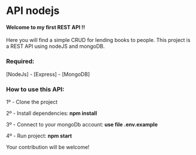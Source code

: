 <h1> API nodejs </h1>

<div>
<h4>Welcome to my first REST API !!</h4>
<span>
Here you will find a simple CRUD for lending books to people. 
This project is a REST API using nodeJS and mongoDB. 
</span>

<h3>Required:</h3>
<p>
[NodeJs] 
- [Express] 
- [MongoDB] 
</p>
</div>

<div> 
<h3>How to use this API:</h3>
<p> 1º - Clone the project</p>
<p> 2º - Install dependencies:<b> npm install</b></p>
<p> 3º - Connect to your mongoDb account:<b> use file .env.example</b> </p>
<p> 4º - Run project: <b>npm start </b></p>
</div>

<footer>
 Your contribution will be welcome!
</footer>


